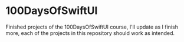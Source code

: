 # 100DaysOfSwiftUI
Finished projects of the 100DaysOfSwiftUI course, I'll update as I finish more, each of the projects in this repository should work as intended.
